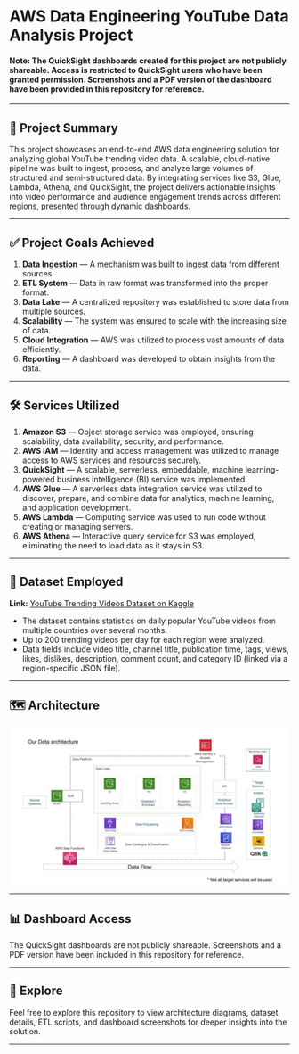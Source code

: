 # AWS Data Engineering YouTube Data Analysis Project

#### Note: The QuickSight dashboards created for this project are not publicly shareable. Access is restricted to QuickSight users who have been granted permission. Screenshots and a PDF version of the dashboard have been provided in this repository for reference.

---

## 📄 Project Summary

This project showcases an end-to-end AWS data engineering solution for analyzing global YouTube trending video data. A scalable, cloud-native pipeline was built to ingest, process, and analyze large volumes of structured and semi-structured data. By integrating services like S3, Glue, Lambda, Athena, and QuickSight, the project delivers actionable insights into video performance and audience engagement trends across different regions, presented through dynamic dashboards.

---

## ✅ Project Goals Achieved

1. **Data Ingestion** — A mechanism was built to ingest data from different sources.
2. **ETL System** — Data in raw format was transformed into the proper format.
3. **Data Lake** — A centralized repository was established to store data from multiple sources.
4. **Scalability** — The system was ensured to scale with the increasing size of data.
5. **Cloud Integration** — AWS was utilized to process vast amounts of data efficiently.
6. **Reporting** — A dashboard was developed to obtain insights from the data.

---

## 🛠️ Services Utilized

1. **Amazon S3** — Object storage service was employed, ensuring scalability, data availability, security, and performance.
2. **AWS IAM** — Identity and access management was utilized to manage access to AWS services and resources securely.
3. **QuickSight** — A scalable, serverless, embeddable, machine learning-powered business intelligence (BI) service was implemented.
4. **AWS Glue** — A serverless data integration service was utilized to discover, prepare, and combine data for analytics, machine learning, and application development.
5. **AWS Lambda** — Computing service was used to run code without creating or managing servers.
6. **AWS Athena** — Interactive query service for S3 was employed, eliminating the need to load data as it stays in S3.

---

## 📂 Dataset Employed

**Link:** [YouTube Trending Videos Dataset on Kaggle](https://www.kaggle.com/datasets/datasnaek/youtube-new)

- The dataset contains statistics on daily popular YouTube videos from multiple countries over several months.
- Up to 200 trending videos per day for each region were analyzed.
- Data fields include video title, channel title, publication time, tags, views, likes, dislikes, description, comment count, and category ID (linked via a region-specific JSON file).

---

## 🗺️ Architecture

![Architecture](https://github.com/HRS0221/Data-Engineering-Youtube-Data-Analysis/blob/main/architecture.jpeg)

---

## 📊 Dashboard Access

The QuickSight dashboards are not publicly shareable. Screenshots and a PDF version have been included in this repository for reference.

---

## 🚀 Explore

Feel free to explore this repository to view architecture diagrams, dataset details, ETL scripts, and dashboard screenshots for deeper insights into the solution.

---
